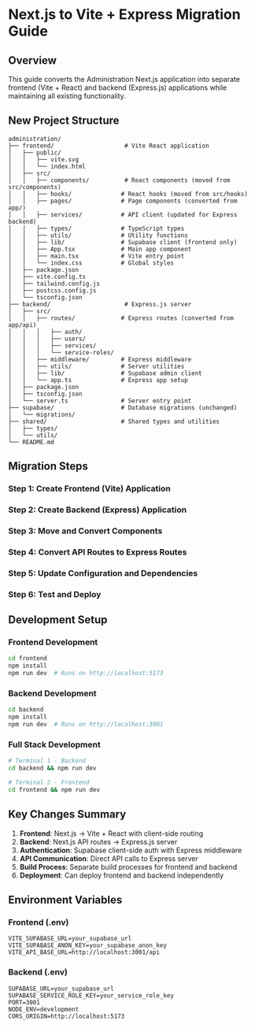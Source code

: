 # Next.js to Vite + Express Migration Guide

## Overview
This guide converts the Administration Next.js application into separate frontend (Vite + React) and backend (Express.js) applications while maintaining all existing functionality.

## New Project Structure

```
administration/
├── frontend/                    # Vite React application
│   ├── public/
│   │   ├── vite.svg
│   │   └── index.html
│   ├── src/
│   │   ├── components/          # React components (moved from src/components)
│   │   ├── hooks/              # React hooks (moved from src/hooks)
│   │   ├── pages/              # Page components (converted from app/)
│   │   ├── services/           # API client (updated for Express backend)
│   │   ├── types/              # TypeScript types
│   │   ├── utils/              # Utility functions
│   │   ├── lib/                # Supabase client (frontend only)
│   │   ├── App.tsx             # Main app component
│   │   ├── main.tsx            # Vite entry point
│   │   └── index.css           # Global styles
│   ├── package.json
│   ├── vite.config.ts
│   ├── tailwind.config.js
│   ├── postcss.config.js
│   └── tsconfig.json
├── backend/                     # Express.js server
│   ├── src/
│   │   ├── routes/             # Express routes (converted from app/api)
│   │   │   ├── auth/
│   │   │   ├── users/
│   │   │   ├── services/
│   │   │   └── service-roles/
│   │   ├── middleware/         # Express middleware
│   │   ├── utils/              # Server utilities
│   │   ├── lib/                # Supabase admin client
│   │   └── app.ts              # Express app setup
│   ├── package.json
│   ├── tsconfig.json
│   └── server.ts               # Server entry point
├── supabase/                   # Database migrations (unchanged)
│   └── migrations/
├── shared/                     # Shared types and utilities
│   ├── types/
│   └── utils/
└── README.md
```

## Migration Steps

### Step 1: Create Frontend (Vite) Application
### Step 2: Create Backend (Express) Application  
### Step 3: Move and Convert Components
### Step 4: Convert API Routes to Express Routes
### Step 5: Update Configuration and Dependencies
### Step 6: Test and Deploy

## Development Setup

### Frontend Development
```bash
cd frontend
npm install
npm run dev  # Runs on http://localhost:5173
```

### Backend Development
```bash
cd backend
npm install
npm run dev  # Runs on http://localhost:3001
```

### Full Stack Development
```bash
# Terminal 1 - Backend
cd backend && npm run dev

# Terminal 2 - Frontend  
cd frontend && npm run dev
```

## Key Changes Summary

1. **Frontend**: Next.js → Vite + React with client-side routing
2. **Backend**: Next.js API routes → Express.js server
3. **Authentication**: Supabase client-side auth with Express middleware
4. **API Communication**: Direct API calls to Express server
5. **Build Process**: Separate build processes for frontend and backend
6. **Deployment**: Can deploy frontend and backend independently

## Environment Variables

### Frontend (.env)
```
VITE_SUPABASE_URL=your_supabase_url
VITE_SUPABASE_ANON_KEY=your_supabase_anon_key
VITE_API_BASE_URL=http://localhost:3001/api
```

### Backend (.env)
```
SUPABASE_URL=your_supabase_url
SUPABASE_SERVICE_ROLE_KEY=your_service_role_key
PORT=3001
NODE_ENV=development
CORS_ORIGIN=http://localhost:5173
```
